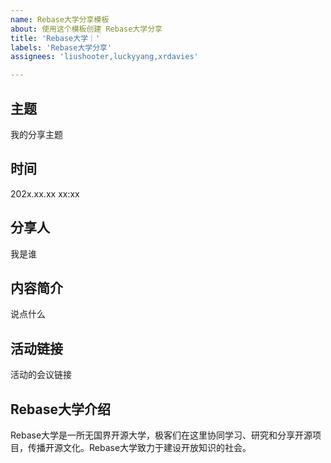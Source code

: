 ```yaml
---
name: Rebase大学分享模板
about: 使用这个模板创建 Rebase大学分享
title: 'Rebase大学｜'
labels: 'Rebase大学分享'
assignees: 'liushooter,luckyyang,xrdavies'

---
```


## 主题
我的分享主题

## 时间
202x.xx.xx xx:xx

## 分享人
我是谁

## 内容简介
说点什么

## 活动链接
活动的会议链接

## Rebase大学介绍

Rebase大学是一所无国界开源大学，极客们在这里协同学习、研究和分享开源项目，传播开源文化。Rebase大学致力于建设开放知识的社会。
